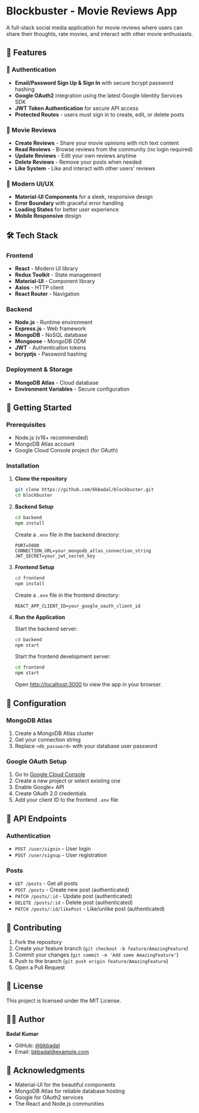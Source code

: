 # Blockbuster - Movie Reviews App

A full-stack social media application for movie reviews where users can share their thoughts, rate movies, and interact with other movie enthusiasts.

## 🚀 **Features**

### 🔐 Authentication
- **Email/Password Sign Up & Sign In** with secure bcrypt password hashing
- **Google OAuth2** integration using the latest Google Identity Services SDK
- **JWT Token Authentication** for secure API access
- **Protected Routes** - users must sign in to create, edit, or delete posts

### 📝 Movie Reviews
- **Create Reviews** - Share your movie opinions with rich text content
- **Read Reviews** - Browse reviews from the community (no login required)
- **Update Reviews** - Edit your own reviews anytime
- **Delete Reviews** - Remove your posts when needed
- **Like System** - Like and interact with other users' reviews

### 🎨 Modern UI/UX
- **Material-UI Components** for a sleek, responsive design
- **Error Boundary** with graceful error handling
- **Loading States** for better user experience
- **Mobile Responsive** design

## 🛠 **Tech Stack**

### Frontend
- **React** - Modern UI library
- **Redux Toolkit** - State management
- **Material-UI** - Component library
- **Axios** - HTTP client
- **React Router** - Navigation

### Backend
- **Node.js** - Runtime environment
- **Express.js** - Web framework
- **MongoDB** - NoSQL database
- **Mongoose** - MongoDB ODM
- **JWT** - Authentication tokens
- **bcryptjs** - Password hashing

### Deployment & Storage
- **MongoDB Atlas** - Cloud database
- **Environment Variables** - Secure configuration

## 🚀 **Getting Started**

### Prerequisites
- Node.js (v16+ recommended)
- MongoDB Atlas account
- Google Cloud Console project (for OAuth)

### Installation

1. **Clone the repository**
   ```bash
   git clone https://github.com/bkbadal/blockbuster.git
   cd blockbuster
   ```

2. **Backend Setup**
   ```bash
   cd backend
   npm install
   ```

   Create a `.env` file in the backend directory:
   ```env
   PORT=5000
   CONNECTION_URL=your_mongodb_atlas_connection_string
   JWT_SECRET=your_jwt_secret_key
   ```

3. **Frontend Setup**
   ```bash
   cd frontend
   npm install
   ```

   Create a `.env` file in the frontend directory:
   ```env
   REACT_APP_CLIENT_ID=your_google_oauth_client_id
   ```

4. **Run the Application**
   
   Start the backend server:
   ```bash
   cd backend
   npm start
   ```

   Start the frontend development server:
   ```bash
   cd frontend
   npm start
   ```

   Open [http://localhost:3000](http://localhost:3000) to view the app in your browser.

## 🔧 **Configuration**

### MongoDB Atlas
1. Create a MongoDB Atlas cluster
2. Get your connection string
3. Replace `<db_password>` with your database user password

### Google OAuth Setup
1. Go to [Google Cloud Console](https://console.cloud.google.com/)
2. Create a new project or select existing one
3. Enable Google+ API
4. Create OAuth 2.0 credentials
5. Add your client ID to the frontend `.env` file

## 📝 **API Endpoints**

### Authentication
- `POST /user/signin` - User login
- `POST /user/signup` - User registration

### Posts
- `GET /posts` - Get all posts
- `POST /posts` - Create new post (authenticated)
- `PATCH /posts/:id` - Update post (authenticated)
- `DELETE /posts/:id` - Delete post (authenticated)
- `PATCH /posts/:id/likePost` - Like/unlike post (authenticated)

## 🤝 **Contributing**

1. Fork the repository
2. Create your feature branch (`git checkout -b feature/AmazingFeature`)
3. Commit your changes (`git commit -m 'Add some AmazingFeature'`)
4. Push to the branch (`git push origin feature/AmazingFeature`)
5. Open a Pull Request

## 📄 **License**

This project is licensed under the MIT License.

## 👨‍💻 **Author**

**Badal Kumar**
- GitHub: [@bkbadal](https://github.com/bkbadal)
- Email: bkbadal@example.com

## 🙏 **Acknowledgments**

- Material-UI for the beautiful components
- MongoDB Atlas for reliable database hosting
- Google for OAuth2 services
- The React and Node.js communities

